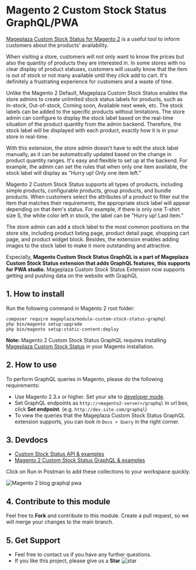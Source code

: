 # Magento 2 Custom Stock Status GraphQL/PWA

[Mageplaza Custom Stock Status for Magento 2](https://www.mageplaza.com/magento-2-custom-stock-status/) is a useful tool to inform customers about the products' availability. 

When visiting a store, customers will not only want to know the prices but also the quantity of products they are interested in. In some stores with no clear display of product statuses, customers will usually know that the item is out of stock or not many available until they click add to cart. It's definitely a frustrating experience for customers and a waste of time. 

Unlike the Magento 2 Default, Mageplaza Custom Stock Status enables the store admins to create unlimited stock status labels for products, such as In-stock, Out-of-stock, Coming soon, Available next week, etc. The stock labels can be added to the specific products without limitations. The store admin can configure to display the stock label based on the real-time situation of the product quantity from the admin backend. Therefore, the stock label will be displayed with each product, exactly how it is in your store in real-time. 

With this extension, the store admin doesn't have to edit the stock label manually, as it can be automatically updated based on the change in product quantity ranges. It's easy and flexible to set up at the backend. For example, the admin can set the rules that when only one item available, the stock label will display as "Hurry up! Only one item left."

Magento 2 Custom Stock Status supports all types of products, including simple products, configurable products, group products, and bundle products. When customers select the attributes of a product to filter out the item that matches their requirements, the appropriate stock label will appear depending on that item's status. For example, if there is only one T-shirt size S, the white color left in stock, the label can be "Hurry up! Last item."

The store admin can add a stock label to the most common positions on the store site, including product listing page, product detail page, shopping cart page, and product widget block. Besides, the extension enables adding images to the stock label to make it more outstanding and attractive. 

Especially, **Magento Custom Stock Status GraphQL is a part of Mageplaza Custom Stock Status extension that adds GraphQL features, this supports for PWA studio.** Mageplaza Custom Stock Status Extension now supports getting and pushing data on the website with GraphQL

## 1. How to install

Run the following command in Magento 2 root folder:

```
composer require mageplaza/module-custom-stock-status-graphql
php bin/magento setup:upgrade
php bin/magento setup:static-content:deploy
```

**Note:** Magento 2 Custom Stock Status GraphQL requires installing [Mageplaza Custom Stock Status](https://www.mageplaza.com/magento-2-custom-stock-status/) in your Magento installation. 

## 2. How to use

To perform GraphQL queries in Magento, please do the following requirements: 
- Use Magento 2.3.x or higher. Set your site to [developer mode](https://www.mageplaza.com/devdocs/enable-disable-developer-mode-magento-2.html).
- Set GraphQL endpoints as `http://<magento2-server>/graphql` in url box, click **Set endpoint**. 
(e.g. `http://dev.site.com/graphql`)
- To view the queries that the Mageplaza Custom Stock Status GraphQL extension supports, you can look in `Docs > Query` in the right corner. 

## 3. Devdocs

- [Custom Stock Status API & examples](https://documenter.getpostman.com/view/10589000/SzfCVSAQ?version=latest)
- [Magento 2 Custom Stock Status GraphQL & examples](https://documenter.getpostman.com/view/10589000/SzfDvjfh?version=latest)

Click on Run in Postman to add these collections to your workspace quickly. 

![Magento 2 blog graphql pwa](https://i.imgur.com/lhsXlUR.gif)

## 4. Contribute to this module 

Feel free to **Fork** and contribute to this module. Create a pull request, so we will merge your changes to the main branch. 

## 5. Get Support 

- Feel free to contact us if you have any further questions. 
- If you like this project, please give us a **Star** ![star](https://i.imgur.com/S8e0ctO.png)
